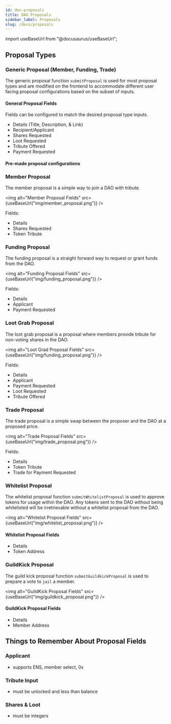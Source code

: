 ```yaml
---
id: dev-proposals
title: DAO Proposals
sidebar_label: Proposals
slug: /devs/proposals
---
```


import useBaseUrl from "@docusaurus/useBaseUrl";

## Proposal Types

### Generic Proposal (Member, Funding, Trade)

The generic proposal function `submitProposal` is used for most proposal types and are modified on the frontend to accommodate different user facing proposal configurations based on the subset of inputs.

#### General Proposal Fields

Fields can be configured to match the desired proposal type inputs.

- Details (Title, Description, & Link)
- Recipient/Applicant
- Shares Requested
- Loot Requested
- Tribute Offered
- Payment Requested

#### Pre-made proposal configurations

### Member Proposal

The member proposal is a simple way to join a DAO with tribute.

<img alt="Member Proposal Fields" src={useBaseUrl("img/member_proposal.png")} />

Fields:

- Details
- Shares Requested
- Token Tribute

### Funding Proposal

The funding proposal is a straight forward way to request or grant funds from the DAO.

<img
  alt="Funding Proposal Fields"
  src={useBaseUrl("img/funding_proposal.png")}
/>

Fields:

- Details
- Applicant
- Payment Requested

### Loot Grab Proposal

The loot grab proposal is a proposal where members provide tribute for non-voting shares in the DAO.

<img
  alt="Loot Grad Proposal Fields"
  src={useBaseUrl("img/funding_proposal.png")}
/>

Fields:

- Details
- Applicant
- Payment Requested
- Loot Requested 
- Tribute Offered

### Trade Proposal

The trade proposal is a simple swap between the proposer and the DAO at a proposed price.

<img alt="Trade Proposal Fields" src={useBaseUrl("img/trade_proposal.png")} />

Fields:

- Details
- Token Tribute
- Trade for Payment Requested

### Whitelist Proposal

The whitelist proposal function `submitWhitelistProposal` is used to approve tokens for usage within the DAO. Any tokens sent to the DAO without being whitelisted will be irretrievable without a whitelist proposal from the DAO.

<img
  alt="Whitelist Proposal Fields"
  src={useBaseUrl("img/whitelist_proposal.png")}
/>

#### Whitelist Proposal Fields

- Details
- Token Address

### GuildKick Proposal

The guild kick proposal function `submitGuildkickProposal` is used to prepare a vote to `jail` a member.

<img
  alt="GuildKick Proposal Fields"
  src={useBaseUrl("img/guildkick_proposal.png")}
/>

#### GuildKick Proposal Fields

- Details
- Member Address

## Things to Remember About Proposal Fields

### Applicant

- supports ENS, member select, 0x

### Tribute Input

- must be unlocked and less than balance

### Shares & Loot

- must be integers
